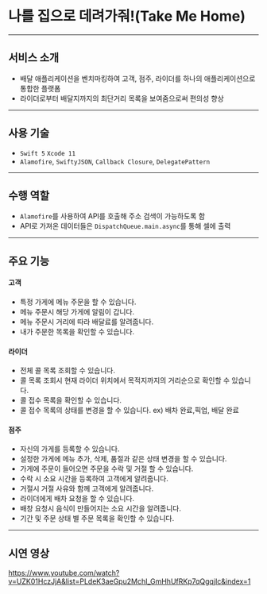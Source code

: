 # 나를 집으로 데려가줘!(Take Me Home)

---

## 서비스 소개

- 배달 애플리케이션을 벤치마킹하여 고객, 점주, 라이더를 하나의 애플리케이션으로 통합한 플랫폼
- 라이더로부터 배달지까지의 최단거리 목록을 보여줌으로써 편의성 향상

---

## 사용 기술

- `Swift 5` `Xcode 11`
- `Alamofire`, `SwiftyJSON`, `Callback Closure`, `DelegatePattern` 

---

## 수행 역할

- `Alamofire`를 사용하여 API를 호출해 주소 검색이 가능하도록 함
- API로 가져온 데이터들은 `DispatchQueue.main.async`를 통해 셀에 출력

---

## 주요 기능

#### 고객

 - 특정 가게에 메뉴 주문을 할 수 있습니다.
 - 메뉴 주문시 해당 가게에 알림이 갑니다.
 - 메뉴 주문시 거리에 따라 배달료를 알려줍니다.
 - 내가 주문한 목록을 확인할 수 있습니다.

#### 라이더

 - 전체 콜 목록 조회할 수 있습니다.
 - 콜 목록 조회시 현재 라이더 위치에서 목적지까지의 거리순으로 확인할 수 있습니다.
 - 콜 접수 목록을 확인할 수 있습니다.
 - 콜 접수 목록의 상태를 변경을 할 수 있습니다.
   ex) 배차 완료,픽업, 배달 완료

#### 점주

 - 자신의 가게를 등록할 수 있습니다.
 - 설정한 가게에 메뉴 추가, 삭제, 품절과 같은 상태 변경을 할 수 있습니다.
 - 가게에 주문이 들어오면 주문을 수락 및 거절 할 수 있습니다.
 - 수락 시 소요 시간을 등록하여 고객에게 알려줍니다.
 - 거절시 거절 사유와 함께 고객에게 알려줍니다.
 - 라이더에게 배차 요청을 할 수 있습니다.
 - 배창 요청시 음식이 만들어지는 소요 시간을 알려줍니다.
 - 기간 및 주문 상태 별 주문 목록을 확인할 수 있습니다.

---

## 시연 영상

https://www.youtube.com/watch?v=UZK01HczJjA&list=PLdeK3aeGpu2MchI_GmHhUfRKp7qQgqjIc&index=1

